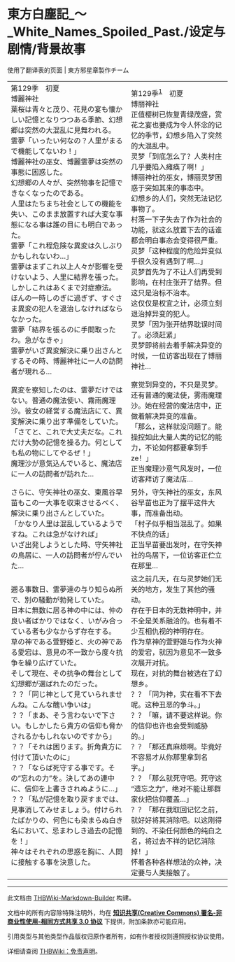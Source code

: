 # 東方白塵記_～_White_Names_Spoiled_Past./设定与剧情/背景故事

<!-- source html: G:\repos\THBWiki-Markdown-Builder\THBWikiMarkdown\Temp\main\a\af\ns0%3A%E6%9D%B1%E6%96%B9%E7%99%BD%E5%A1%B5%E8%A8%98_%EF%BD%9E_White_Names_Spoiled_Past%2E%2F%E8%AE%BE%E5%AE%9A%E4%B8%8E%E5%89%A7%E6%83%85%2F%E8%83%8C%E6%99%AF%E6%95%85%E4%BA%8B.html -->

使用了翻译表的页面 | 東方邪星章製作チーム

  
  

  


<table><tbody><tr class="tt-content" id="=-1" data-pos="&#91;&quot;=&quot;,1&#93;"><td class="tt-ja" lang="ja"><div class="poem">第129季　初夏<br>博麗神社<br>葉桜は青々と茂り、花見の宴も懐かしい記憶となりつつある季節、幻想郷は突然の大混乱に見舞われる。<br>霊夢「いったい何なの？人里がまるで機能してないわ！」<br>博麗神社の巫女、博麗霊夢は突然の事態に困惑した。<br>幻想郷の人々が、突然物事を記憶できなくなったのである。<br>人里はたちまち社会としての機能を失い、このまま放置すれば大変な事態になる事は誰の目にも明白であった。<br>霊夢「これ程危険な異変は久しぶりかもしれないわ…」<br>霊夢はまずこれ以上人々が影響を受けないよう、人里に結界を張った。しかしこれはあくまで対症療法。<br>ほんの一時しのぎに過ぎず、すぐさま異変の犯人を退治しなければならなかった。<br>霊夢「結界を張るのに手間取ったわ。急がなきゃ」<br>霊夢がいざ異変解決に乗り出さんとするその時、博麗神社に一人の訪問者が現れる…</div></td><td class="tt-zh" lang="zh"><div class="poem">第129季<sup id="cite_ref-1" class="reference"><a href="#cite_note-1">1</a></sup>　初夏<br>博丽神社<br>正值樱树已恢复青绿茂盛，赏花之宴也要成为令人怀念的记忆的季节，幻想乡陷入了突然的大混乱中。<br>灵梦「到底怎么了？人类村庄几乎要陷入瘫痪了啊！」<br>博丽神社的巫女，博丽灵梦困惑于突如其来的事态中。<br>幻想乡的人们，突然无法记忆事物了。<br>村落一下子失去了作为社会的功能，就这么放置下去的话谁都会明白事态会变得很严重。<br>灵梦「这种程度的危险异变似乎很久没有遇到了啊…」<br>灵梦首先为了不让人们再受到影响，在村庄张开了结界。但这只是治标不治本。<br>这仅仅是权宜之计，必须立刻退治掉异变的犯人。<br>灵梦「因为张开结界耽误时间了。必须赶紧」<br>灵梦即将前去着手解决异变的时候，一位访客出现在了博丽神社…</div></td></tr><tr class="tt-content" id="=-2" data-pos="&#91;&quot;=&quot;,2&#93;"><td class="tt-ja" lang="ja"><div class="poem">異変を察知したのは、霊夢だけではない。普通の魔法使い、霧雨魔理沙。彼女の経営する魔法店にて、異変解決に乗り出す準備をしていた。<br>「さてと、これで大丈夫だな。これだけ大勢の記憶を操る力。何としても私の物にしてやるぜ！」<br>魔理沙が意気込んでいると、魔法店に一人の訪問者が訪れた…</div></td><td class="tt-zh" lang="zh"><div class="poem">察觉到异变的，不只是灵梦。还有普通的魔法使，雾雨魔理沙。她在经营的魔法店中，正做着解决异变的准备。<br>「那么，这样就没问题了。能操控如此大量人类的记忆的能力，不论如何都要拿到手ze！」<br>正当魔理沙意气风发时，一位访客拜访了魔法店…</div></td></tr><tr class="tt-content" id="=-3" data-pos="&#91;&quot;=&quot;,3&#93;"><td class="tt-ja" lang="ja"><div class="poem">さらに、守矢神社の巫女、東風谷早苗もこの一大事を収束させるべく、解決に乗り出さんとしていた。<br>「かなり人里は混乱しているようですね。これは急がなければ」<br>いざ出発しようとした時、守矢神社の鳥居に、一人の訪問者が佇んでいた…</div></td><td class="tt-zh" lang="zh"><div class="poem">另外，守矢神社的巫女，东风谷早苗也正为了摆平这件大事，而准备出动。<br>「村子似乎相当混乱了。如果不快点的话」<br>正当早苗要出发时，在守矢神社的鸟居下，一位访客正伫立在那里…</div></td></tr><tr class="tt-content" id="=-4" data-pos="&#91;&quot;=&quot;,4&#93;"><td class="tt-ja" lang="ja"><div class="poem">遡る事数日、霊夢達の与り知らぬ所で、別の騒動が勃発していた。<br>日本に無数に居る神の中には、仲の良い者ばかりではなく、いがみ合っている者も少なからず存在する。<br>草の神である萱野姫と、火の神である愛宕は、意見の不一致から度々抗争を繰り広げていた。<br>そして現在、その抗争の舞台として幻想郷が選ばれたのだった。<br>？？「同じ神として見ていられませんね。こんな醜い争いは」<br>？？「まあ、そう言わないで下さい。もしかしたら貴方の信仰も脅かされるかもしれないのですから」<br>？？「それは困ります。折角貴方に付けて頂いたのに」<br>？？「ならば死守する事です。その”忘れの力”を。決してあの連中に、信仰を上書きされぬように…」<br>？？「私が記憶を取り戻すまでは、見事消してみせましょう。付けられたばかりの、何色にも染まらぬ白き名において、忌まわしき過去の記憶を！」<br>神々はそれぞれの思惑を胸に、人間に接触する事を決意した。</div></td><td class="tt-zh" lang="zh"><div class="poem">这之前几天，在与灵梦她们无关的地方，发生了其他的骚动。<br>存在于日本的无数神明中，并不全是关系融洽的。也有着不少互相仇视的神明存在。<br>作为草神的萱野姬与作为火神的爱宕，就因为意见不一致多次展开对抗。<br>现在，对抗的舞台被选在了幻想乡。<br>？？「同为神，实在看不下去呢。这种丑恶的争斗。」<br>？？「嘛，请不要这样说。你的信仰也许也会受到威胁的。」<br>？？「那还真麻烦啊。毕竟好不容易才从你那里拿到名字。」<br>？？「那么就死守吧。死守这“遗忘之力”，绝对不能让那群家伙把信仰覆盖…」<br>？？「那在我取回记忆之前，就好好将其消除吧。以这刚得到的、不染任何颜色的纯白之名，将过去不祥的记忆消除掉！」<br>怀着各种各样想法的众神，决定要与人类接触了。</div></td></tr></tbody></table>


[^cite_note-1]: 2014年





---

此文档由 [THBWiki-Markdown-Builder](https://github.com/Delsin-Yu/THBWiki-Markdown-Builder) 构建。

文档中的所有内容除特殊注明外，均在 [**知识共享(Creative Commons) 署名-非商业性使用-相同方式共享 3.0 协议**](https://creativecommons.org/licenses/by-sa/3.0/deed.zh-hans) 下提供，附加条款亦可能应用。

引用类型与其他类型作品版权归原作者所有，如有作者授权则遵照授权协议使用。

详细请查阅 [THBWiki：免责声明](https://thbwiki.cc/THBWiki:%E5%85%8D%E8%B4%A3%E5%A3%B0%E6%98%8E)。

